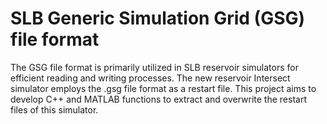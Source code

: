 # SLB Generic Simulation Grid (GSG) file format 
The GSG file format is primarily utilized in SLB reservoir simulators for efficient reading and writing processes. The new reservoir Intersect simulator employs the .gsg file format as a restart file. This project aims to develop C++ and MATLAB functions to extract and overwrite the restart files of this simulator. 
